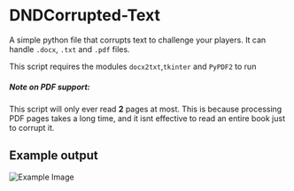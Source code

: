 # DNDCorrupted-Text

A simple python file that corrupts text to challenge your players. It can handle ``.docx``, ``.txt`` and ``.pdf`` files.

This script requires the modules ``docx2txt``,``tkinter`` and ``PyPDF2`` to run

##### Note on PDF support:
This script will only ever read **2** pages at most. This is because processing PDF pages takes a long time, and it isnt effective to read an entire book just to corrupt it.
## Example output
![Example Image](https://i.imgur.com/8hzTnvk.png)
